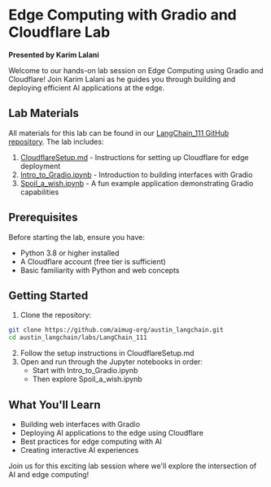 # Edge Computing with Gradio and Cloudflare Lab
**Presented by Karim Lalani**

Welcome to our hands-on lab session on Edge Computing using Gradio and Cloudflare! Join Karim Lalani as he guides you through building and deploying efficient AI applications at the edge.

## Lab Materials

All materials for this lab can be found in our [LangChain_111 GitHub repository](https://github.com/aimug-org/austin_langchain/tree/main/labs/LangChain_111). The lab includes:

1. [CloudflareSetup.md](https://github.com/aimug-org/austin_langchain/blob/main/labs/LangChain_111/CloudflareSetup.md) - Instructions for setting up Cloudflare for edge deployment
2. [Intro_to_Gradio.ipynb](https://github.com/aimug-org/austin_langchain/blob/main/labs/LangChain_111/Intro_to_Gradio.ipynb) - Introduction to building interfaces with Gradio
3. [Spoil_a_wish.ipynb](https://github.com/aimug-org/austin_langchain/blob/main/labs/LangChain_111/Spoil_a_wish.ipynb) - A fun example application demonstrating Gradio capabilities

## Prerequisites

Before starting the lab, ensure you have:
- Python 3.8 or higher installed
- A Cloudflare account (free tier is sufficient)
- Basic familiarity with Python and web concepts

## Getting Started

1. Clone the repository:
```bash
git clone https://github.com/aimug-org/austin_langchain.git
cd austin_langchain/labs/LangChain_111
```

2. Follow the setup instructions in CloudflareSetup.md
3. Open and run through the Jupyter notebooks in order:
   - Start with Intro_to_Gradio.ipynb
   - Then explore Spoil_a_wish.ipynb

## What You'll Learn

- Building web interfaces with Gradio
- Deploying AI applications to the edge using Cloudflare
- Best practices for edge computing with AI
- Creating interactive AI experiences

Join us for this exciting lab session where we'll explore the intersection of AI and edge computing!
